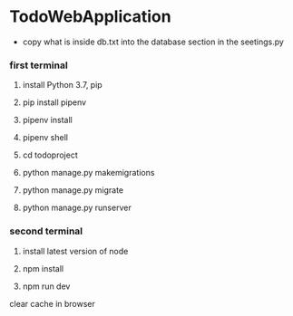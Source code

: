 # TodoWebApplication

* copy what is inside db.txt into the database section in the seetings.py

### first terminal

1. install Python 3.7, pip 

1. pip install pipenv

1. pipenv install

1. pipenv shell

1. cd todoproject

1. python manage.py makemigrations

1. python manage.py migrate

1. python manage.py runserver

### second terminal

1. install latest version of node

1. npm install

1. npm run dev


clear cache in browser
